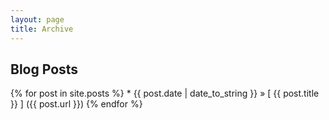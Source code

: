 ```yaml
---
layout: page
title: Archive
---
```


## Blog Posts

{% for post in site.posts %}
	* {{ post.date | date_to_string }} &raquo; [ {{ post.title }} ] ({{ post.url }})
{% endfor %}